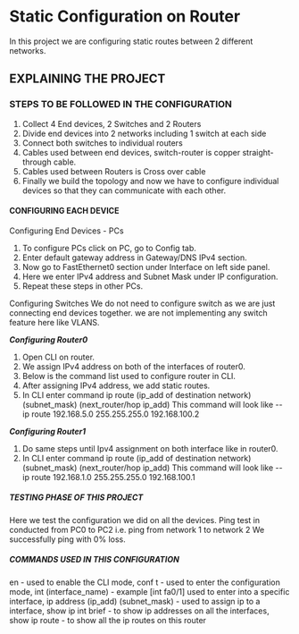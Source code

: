 # Static Configuration on Router 
In this project we are configuring static routes between 2 different networks. 

## EXPLAINING THE PROJECT


### STEPS TO BE FOLLOWED IN THE CONFIGURATION
1. Collect 4 End devices, 2 Switches and 2 Routers
2. Divide end devices into 2 networks including 1 switch at each side
3. Connect both switches to individual routers 
4. Cables used between end devices, switch-router is copper straight-through cable.
5. Cables used between Routers is Cross over cable
6. Finally we build the topology and now we have to configure individual devices so that they can communicate with each other. 

#### CONFIGURING EACH DEVICE
Configuring End Devices - PCs 
1. To configure PCs click on PC, go to Config tab.
2. Enter default gateway address in Gateway/DNS IPv4 section.
3. Now go to FastEthernet0 section under Interface on left side panel.
4. Here we enter IPv4 address and Subnet Mask under IP configuration.
5. Repeat these steps in other PCs.

Configuring Switches
We do not need to configure switch as we are just connecting end devices together. we are not implementing any switch feature here like VLANS.

***Configuring Router0***
1. Open CLI on router.
2. We assign IPv4 address on both of the interfaces of router0.
3. Below is the command list used to configure router in CLI.
4. After assigning IPv4 address, we add static routes.
5. In CLI enter command ip route (ip_add of destination network) (subnet_mask) (next_router/hop ip_add)
This command will look like --
ip route 192.168.5.0 255.255.255.0 192.168.100.2

***Configuring Router1***
1. Do same steps until Ipv4 assignment on both interface like in router0.
2. In CLI enter command ip route (ip_add of destination network) (subnet_mask) (next_router/hop ip_add)
This command will look like --
ip route 192.168.1.0 255.255.255.0 192.168.100.1

##### TESTING PHASE OF THIS PROJECT 
Here we test the configuration we did on all the devices.
Ping test in conducted from PC0 to PC2 i.e. ping from network 1 to network 2
We successfully ping with 0% loss.

##### COMMANDS USED IN THIS CONFIGURATION
en - used to enable the CLI mode,
conf t - used to enter the configuration mode,
int (interface_name) - example [int fa0/1] used to enter into a specific interface,
ip address (ip_add) (subnet_mask) - used to assign ip to a interface,
show ip int brief - to show ip addresses on all the interfaces,
show ip route - to show all the ip routes on this router
